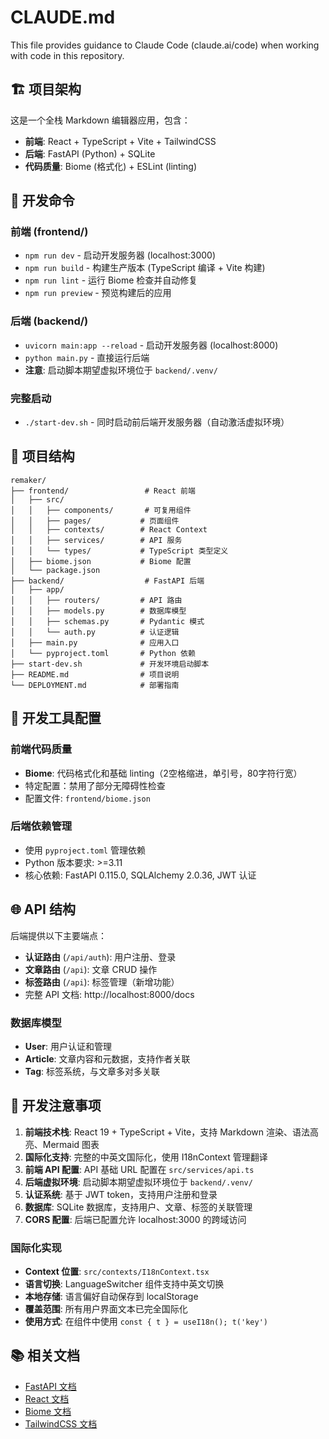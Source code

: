 # CLAUDE.md

This file provides guidance to Claude Code (claude.ai/code) when working with code in this repository.

## 🏗️ 项目架构

这是一个全栈 Markdown 编辑器应用，包含：
- **前端**: React + TypeScript + Vite + TailwindCSS
- **后端**: FastAPI (Python) + SQLite
- **代码质量**: Biome (格式化) + ESLint (linting)

## 🚀 开发命令

### 前端 (frontend/)
- `npm run dev` - 启动开发服务器 (localhost:3000)
- `npm run build` - 构建生产版本 (TypeScript 编译 + Vite 构建)
- `npm run lint` - 运行 Biome 检查并自动修复
- `npm run preview` - 预览构建后的应用

### 后端 (backend/)
- `uvicorn main:app --reload` - 启动开发服务器 (localhost:8000)
- `python main.py` - 直接运行后端
- **注意**: 启动脚本期望虚拟环境位于 `backend/.venv/`

### 完整启动
- `./start-dev.sh` - 同时启动前后端开发服务器（自动激活虚拟环境）

## 📁 项目结构

```
remaker/
├── frontend/                 # React 前端
│   ├── src/
│   │   ├── components/       # 可复用组件
│   │   ├── pages/           # 页面组件
│   │   ├── contexts/        # React Context
│   │   ├── services/        # API 服务
│   │   └── types/           # TypeScript 类型定义
│   ├── biome.json           # Biome 配置
│   └── package.json
├── backend/                  # FastAPI 后端
│   ├── app/
│   │   ├── routers/         # API 路由
│   │   ├── models.py        # 数据库模型
│   │   ├── schemas.py       # Pydantic 模式
│   │   └── auth.py          # 认证逻辑
│   ├── main.py              # 应用入口
│   └── pyproject.toml       # Python 依赖
├── start-dev.sh             # 开发环境启动脚本
├── README.md                # 项目说明
└── DEPLOYMENT.md            # 部署指南
```

## 🔧 开发工具配置

### 前端代码质量
- **Biome**: 代码格式化和基础 linting（2空格缩进，单引号，80字符行宽）
- 特定配置：禁用了部分无障碍性检查
- 配置文件: `frontend/biome.json`

### 后端依赖管理
- 使用 `pyproject.toml` 管理依赖
- Python 版本要求: >=3.11
- 核心依赖: FastAPI 0.115.0, SQLAlchemy 2.0.36, JWT 认证

## 🌐 API 结构

后端提供以下主要端点：
- **认证路由** (`/api/auth`): 用户注册、登录
- **文章路由** (`/api`): 文章 CRUD 操作
- **标签路由** (`/api`): 标签管理（新增功能）
- 完整 API 文档: http://localhost:8000/docs

### 数据库模型
- **User**: 用户认证和管理
- **Article**: 文章内容和元数据，支持作者关联
- **Tag**: 标签系统，与文章多对多关联

## 🎯 开发注意事项

1. **前端技术栈**: React 19 + TypeScript + Vite，支持 Markdown 渲染、语法高亮、Mermaid 图表
2. **国际化支持**: 完整的中英文国际化，使用 I18nContext 管理翻译
3. **前端 API 配置**: API 基础 URL 配置在 `src/services/api.ts`
4. **后端虚拟环境**: 启动脚本期望虚拟环境位于 `backend/.venv/`
5. **认证系统**: 基于 JWT token，支持用户注册和登录
6. **数据库**: SQLite 数据库，支持用户、文章、标签的关联管理
7. **CORS 配置**: 后端已配置允许 localhost:3000 的跨域访问

### 国际化实现

- **Context 位置**: `src/contexts/I18nContext.tsx`
- **语言切换**: LanguageSwitcher 组件支持中英文切换
- **本地存储**: 语言偏好自动保存到 localStorage
- **覆盖范围**: 所有用户界面文本已完全国际化
- **使用方式**: 在组件中使用 `const { t } = useI18n(); t('key')`

## 📚 相关文档

- [FastAPI 文档](https://fastapi.tiangolo.com/)
- [React 文档](https://react.dev/)
- [Biome 文档](https://biomejs.dev/)
- [TailwindCSS 文档](https://tailwindcss.com/)